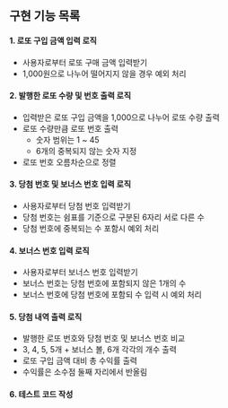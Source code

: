 ## 구현 기능 목록

#### 1. 로또 구입 금액 입력 로직

- 사용자로부터 로또 구매 금액 입력받기
- 1,000원으로 나누어 떨어지지 않을 경우 예외 처리

#### 2. 발행한 로또 수량 및 번호 출력 로직

- 입력받은 로또 구입 금액을 1,000으로 나누어 로또 수량 출력
- 로또 수량만큼 로또 번호 출력
  - 숫자 범위는 1 ~ 45
  - 6개의 중복되지 않는 숫자 지정
- 로또 번호 오름차순으로 정렬

#### 3. 당첨 번호 및 보너스 번호 입력 로직

- 사용자로부터 당첨 번호 입력받기
- 당첨 번호는 쉼표를 기준으로 구분된 6자리 서로 다른 수
- 당첨 번호에 중복되는 수 포함시 예외 처리

#### 4. 보너스 번호 입력 로직

- 사용자로부터 보너스 번호 입력받기
- 보너스 번호는 당첨 번호에 포함되지 않은 1개의 수
- 보너스 번호에 당첨 번호에 포함되 수 입력 시 예외 처리

#### 5. 당첨 내역 출력 로직

- 발행한 로또 번호와 당첨 번호 및 보너스 번호 비교
- 3, 4, 5, 5개 + 보너스 볼, 6개 각각의 개수 출력
- 로또 구입 금액 대비 총 수익률 출력
- 수익률은 소수점 둘째 자리에서 반올림

#### 6. 테스트 코드 작성
